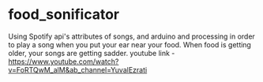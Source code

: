 # food_sonificator
Using Spotify api's attributes of songs, and arduino and processing in order to play a song when you put your ear near your food.
When food is getting older, your songs are getting sadder.
youtube link - https://www.youtube.com/watch?v=FoRTQwM_alM&ab_channel=YuvalEzrati
